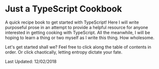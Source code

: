 # Just a TypeScript Cookbook
A quick recipe book to get started with TypeScript! Here I will write purposeful prose in an attempt to provide a helpful resource for anyone interested in getting cooking with TypeScript. All the meanwhile, I will be hoping to learn a thing or two myself as I write this thing. How wholesome.

Let's get started shall we? Feel free to click along the table of contents in order. Or click chaotically, letting entropy dictate your fate.






Last Updated: 12/02/2018